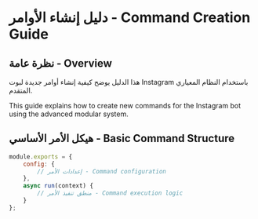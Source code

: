 # دليل إنشاء الأوامر - Command Creation Guide

## نظرة عامة - Overview

هذا الدليل يوضح كيفية إنشاء أوامر جديدة لبوت Instagram باستخدام النظام المعياري المتقدم.

This guide explains how to create new commands for the Instagram bot using the advanced modular system.

## هيكل الأمر الأساسي - Basic Command Structure

```javascript
module.exports = {
    config: {
        // إعدادات الأمر - Command configuration
    },
    async run(context) {
        // منطق تنفيذ الأمر - Command execution logic
    }
};
